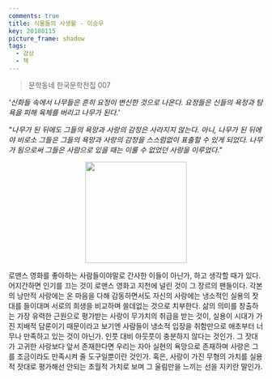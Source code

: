 ```yaml
---
comments: true
title: 식물들의 사생활 - 이승우
key: 20180115
picture_frame: shadow
tags:
  - 감상
  - 책
---
```


> 문학동네 한국문학전집 007

*'신화들 속에서 나무들은 흔히 요정이 변신한 것으로 나온다. 요정들은 신들의 욕정과 탐욕을 피해 육체를 버리고 나무가 된다.'*

<!--more-->

*"나무가 된 뒤에도 그들의 욕망과 사랑의 감정은 사라지지 않는다. 아니, 나무가 된 뒤에야 비로소 그들은 그들의 욕망과 사랑의 감정을 스스럼없이 표출할 수 있게 되었다.
나무가 됨으로써 그들은 사람으로 있을 때는 이룰 수 없었던 사랑을 이루었다."*

<p style="text-align:center"><img src="https://raw.githubusercontent.com/q0115643/my_blog/master/assets/images/book-cover/private-life-of-plants-lee-1.png" width="200" height="200" /></p>

로맨스 영화를 좋아하는 사람들이야말로 간사한 이들이 아닌가, 하고 생각할 때가 있다.
어지간하면 인기를 끄는 것이 로맨스 영화고 지천에 널린 것이 그 장르의 팬들이다.
각본의 낭만적 사랑에는 온 마음을 다해 감동하면서도 자신의 사랑에는 냉소적인 실용의 잣대를 들이대며 서로의 희생을 비교하며 쓸데없는 것으로 치부한다.
삶의 의미를 창출하는 가장 유력한 근원으로 평가받는 사랑이 무가치의 취급을 받는 것이, 실용이 시대가 가진 지배적 담론이기 때문이라고 보기엔
사람들이 냉소적 입장을 취함만으로 애초부터 너무나 만족하고 있는 것이 아닌가.
인풋 대비 아웃풋이 충분하지 않다는 것인가. 그 잣대가 고귀한 사랑보다 앞서 존재한다면 우리는 자아 실현의 욕망으로 존재하며 사랑은 그를 조금이라도 만족시켜 줄 도구일뿐이란 것인가.
혹은, 사랑이 가진 무형의 가치를 실용적 잣대로 평가해선 안되는 초월적 가치로 보며 그 울림만을 느끼는 선을 지키란 말인가.
<br>